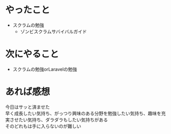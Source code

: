 # やったこと
* スクラムの勉強
  * ゾンビスクラムサバイバルガイド
# 次にやること
* スクラムの勉強orLaravelの勉強
# あれば感想
今日はサッと済ませた  
早く成長したい気持ち、がっつり興味のある分野を勉強したい気持ち、趣味を充実させたい気持ち、ダラダラもしたい気持ちがある  
そのどれもは手に入らないのが難しい
